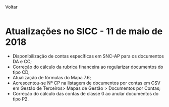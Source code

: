 <div style="width:100%; height:30px"><span onclick="loadMdDoc('atualizacoes', ['btnMenu'],'', null)" class="voltar">Voltar</span></div>

# Atualizações no SICC - 11 de maio de 2018

- Disponibilização de contas específicas em SNC-AP para os documentos DA e CC;
- Correção do cálculo da rubrica financeira ao regularizar documentos do tipo CD;
- Atualização de fórmulas do Mapa 7.6;
- Acrescentou-se Nº CP na listagem de documentos por contas em CSV em Gestão de Terceiros> Mapas de Gestão > Documentos por Contas;
- Correção do cálculo das contas de classe 0 ao anular documentos do tipo P2.
